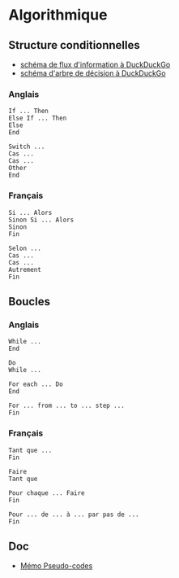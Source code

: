 # Algorithmique

## Structure conditionnelles

- [schéma de flux d'information à DuckDuckGo](https://duckduckgo.com/?q=sch%C3%A9ma+de+flux+d%27information&t=ffab&iax=images&ia=images)
- [schéma d'arbre de décision à DuckDuckGo](https://duckduckgo.com/?q=sch%C3%A9ma+d%27arbre+de+d%C3%A9cision&t=ffab&iar=images&iax=images&ia=images&iai=http%3A%2F%2Fwww.esculape.com%2Fcardiologie%2Fimagecardio%2Fcholest_decision.gif)

### Anglais

    If ... Then
    Else If ... Then
    Else
    End

    Switch ...
    Cas ...
    Cas ...
    Other
    End

### Français

    Si ... Alors
    Sinon Si ... Alors
    Sinon
    Fin

    Selon ...
    Cas ...
    Cas ...
    Autrement
    Fin

## Boucles

### Anglais

    While ...
    End

    Do
    While ...

    For each ... Do
    End

    For ... from ... to ... step ...
    Fin

### Français

    Tant que ...
    Fin

    Faire
    Tant que

    Pour chaque ... Faire
    Fin

    Pour ... de ... à ... par pas de ...
    Fin

## Doc

- [Mémo Pseudo-codes](http://www.isn.codelab.info/ressources/algorithmique/memo-pseudo-codes/)

